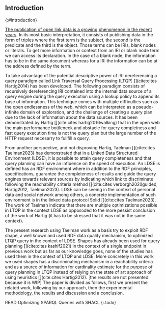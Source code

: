 ## Introduction
{:#introduction}

[The publication of open link data is a growing phenomenon in the recent years](https://lod-cloud.net/#diagram).
In its most basic interpretation, it consists of publishing data in the form of triples where the first term is the subject,
the second is the predicate and the third is the object.
Those terms can be IRIs, blank nodes or literals.
To get more information or context from an IRI or blank node term we can access its declaration.
In the case of a blank node, the information has to be in the same document whereas for a IRI the information can be at the address defined by the term.


To take advantage of the potential descriptive power of IRI dereferencing a query paradigm called Link Traversal Query Processing (LTQP) [](cite:cites Hartig2014) has been developed.
The following paradigm consists of recursively dereferencing IRI contained into the internal data source of a query engine 
during the query execution using a lookup policy to append its base of information.
This technique comes with multiple difficulties such as the open endlessness of the web, which can be interpreted as a pseudo-infinite domain of exploration,
and the challenge of creating a query plan due to the lack of information about the data sources. 
It has been demonstrated by Hartig [](cite:cites hartig2016walking) that in the open web the main performance bottleneck and obstacle for query completness and fast query execution time is not the query plan but the large number of the HTTP request necesarry to fullfill a query.


From another perspective, and not disproving Hartig, 
Taelman [](cite:cites Taelman2023) has demonstrated that in a Linked Data Structured Environment (LDSE),
it is possible to attain query completeness and that query planning can have an influence on the speed of execution.
An LDSE is defined has an RDF environment where in addition to the RDF principles, specifications,
guarantee the completeness of results and guide the query engines towards relevant sources by indicating which link
to discriminate following the reachability criteria method [](cite:cites verborgh2020guided, Hartig2012, Taelman2023).
LDSE can be seeing in the context of personal data and social network among others, a concrete implementation of
such environment is in the linked data protocol Solid [](cite:cites Taelman2023).
The work of Taelman indicate that there are multiple optimizations possible in LTQP in the context LDSE as opposoded to the
more pessist conclusion of the work of Hartig (it has to be stressed that it was not in the same context).


The present research using Taelman work as a basis try to exploit RDF shape, a well known and used RDF data quality mechanism, 
to optimized LTQP query in the context of LDSE.
Shapes has already been used for query planning [](cite:cites kashif2021) in the context of a single endpoint in previous work
but as far as our knowledge goes, none of the studies has used them in the context of LTQP and LDSE.
More concretely in this work we used shapes has a discriminating mechanism in a reachability criteria 
and as a source of information for cardinality estimate for the purpose of query planning in LTQP instead of relying
on the state of art approach of using heuristics [](cite:cites Hartig2012).
[the results are not presented because it is WIP]
The paper is divided as follows, first we present the related work, following by our approach, then the
experimental methodology, the results and discussion and a conclusion.

READ Optimizing SPARQL Queries with SHACL
{:.todo}
